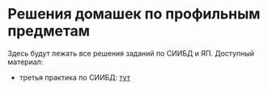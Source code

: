 # Решения домашек по профильным предметам
Здесь будут лежать все решения заданий по СИИБД и ЯП. Доступный материал:
- третья практика по СИИБД: [тут](https://github.com/inno1314/misc/tree/main/%D0%A1%D0%98%D0%98%D0%91%D0%94%203)
